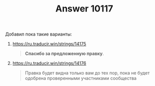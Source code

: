 ﻿---
title: "Answer 10117"
se.owner.user_id: 15479
se.owner.display_name: "Suvitruf says Reinstate Monica"
se.owner.link: "https://ru.meta.stackoverflow.com/users/15479/suvitruf-says-reinstate-monica"
se.answer_id: 10117
se.question_id: 10116
se.post_type: answer
se.score: 4
se.is_accepted: True
---
<p>Добавил пока такие варианты:</p>

<ol>
<li><p><a href="https://ru.traducir.win/strings/14175" rel="nofollow noreferrer">https://ru.traducir.win/strings/14175</a></p>

<blockquote>
  <p><strong>Спасибо за предложенную правку</strong>.</p>
</blockquote></li>
<li><p><a href="https://ru.traducir.win/strings/14176" rel="nofollow noreferrer">https://ru.traducir.win/strings/14176</a></p>

<blockquote>
  <p>Правка будет видна только вам до тех пор, пока не будет одобрена проверенными участниками сообщества</p>
</blockquote></li>
</ol>

